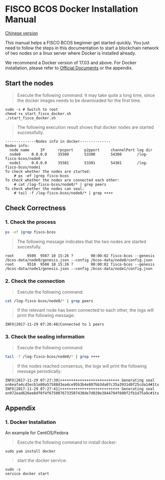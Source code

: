 # FISCO BCOS Docker Installation Manual

[Chinese version](https://github.com/FISCO-BCOS/FISCO-BCOS/tree/master/docker)

This manual helps a  FISCO BCOS beginner get started quickly. You just need to follow the steps in this documentation to start a blockchain network of two nodes on a linux server where Docker is installed already.

We recommend a Docker version of 17.03 and above. For Docker installation, please refer to [Official Documents](https://docs.docker.com/) or the appendix.

## Start the nodes

> Execute the following command. It may take quite a long time, since the docker images needs to be downloaded for the first time.

```shell
sudo -s # Switch to root
chmod +x start_fisco_docker.sh
./start_fisco_docker.sh
```

> The following execution result shows that docker nodes are started successfully.

```log
--------------Nodes info in docker--------------
Nodes info:
  node name 	IP		rpcport		p2pport		channelPort	log dir
  node0		0.0.0.0		35500		53300		54300		/log-fisco-bcos/node0
  node1		0.0.0.0		35501		53301		54301		/log-fisco-bcos/node1
To check whether the nodes are started:
	# ps -ef |grep fisco-bcos
To check whether the nodes are connected each other:
	# cat /log-fisco-bcos/node0/* | grep peers
To check whether the nodes can seal:
	# tail -f /log-fisco-bcos/node0/* | grep ++++
```

## Check Correctness

### 1. Check the process

```sh
ps -ef |grep fisco-bcos
```

> The following message indicates that the two nodes are started succesfully.

```
root      9509  9507 10 15:26 ?        00:00:02 fisco-bcos --genesis /bcos-data/node0/genesis.json --config /bcos-data/node0/config.json
root      9510  9508 10 15:26 ?        00:00:02 fisco-bcos --genesis /bcos-data/node1/genesis.json --config /bcos-data/node1/config.json
```

### 2. Check the connection

> Execute the following command:

```sh
cat /log-fisco-bcos/node0/* | grep peers
```

> If the relevant node has been connected to each other, the logs will print the following message:

```
INFO|2017-11-29 07:26:48|Connected to 1 peers
```

### 3. Check the sealing information

> Execute the following command:

```sh
tail -f /log-fisco-bcos/node0/* | grep ++++
```

> If the nodes reached consensus,  the logs will print the following message periodically:

```
INFO|2017-11-29 07:27:39|+++++++++++++++++++++++++++ Generating seal on6eafa4cd3ecb1e80a57588d3ea4ce95b3b4e807bb3da07c35a3931d0f25cda14#1tx:0,maxtx:1000,tq.num=0time:1511940459437
INFO|2017-11-29 07:27:41|+++++++++++++++++++++++++++ Generating seal on972ead626ee8df0f4f6750076733507430de7d020e3844704f600f2fb1d75a9c#1tx:0,maxtx:1000,tq.num=0time:1511940461448
```

## Appendix

### 1. Docker Installation

An example for CentOS/Fedora

> Execute the following command to install docker:

```shell
sudo yum install docker
```

> start the docker service:

```shell
sudo -s
service docker start
```

